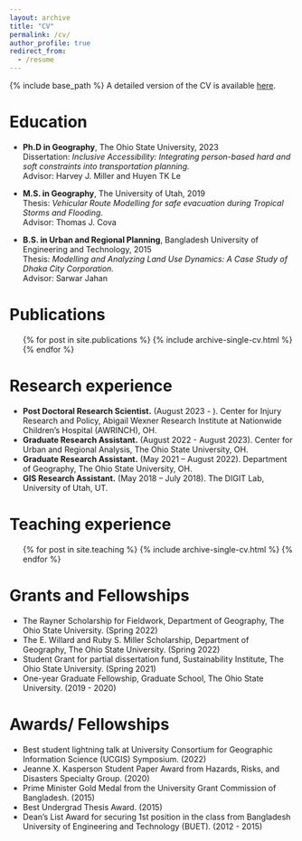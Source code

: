 ```yaml
---
layout: archive
title: "CV"
permalink: /cv/
author_profile: true
redirect_from:
  - /resume
---
```


{% include base_path %}
A detailed  version of the CV is available [here](/files/CV_Armita_Kar.pdf).

Education
======
* <b>Ph.D in Geography</b>, The Ohio State University, 2023
<br>Dissertation: <i>Inclusive Accessibility: Integrating person-based hard and soft constraints into transportation planning.</i>
<br>Advisor: Harvey J. Miller and Huyen TK Le

* <b>M.S. in Geography</b>, The University of Utah, 2019
<br>Thesis: <i>Vehicular Route Modelling for safe evacuation during Tropical Storms and Flooding.</i>
<br>Advisor: Thomas J. Cova

* <b>B.S. in Urban and Regional Planning</b>, Bangladesh University of Engineering and Technology, 2015
<br>Thesis: <i>Modelling and Analyzing Land Use Dynamics: A Case Study of Dhaka City Corporation.</i>
<br>Advisor: Sarwar Jahan


Publications
======
  <ul>{% for post in site.publications %}
    {% include archive-single-cv.html %}
  {% endfor %}</ul>


Research experience
======
* <b>Post Doctoral Research Scientist.</b> (August 2023 - ). Center for Injury Research and Policy, Abigail Wexner Research Institute at Nationwide Children’s Hospital (AWRINCH), OH.
* <b>Graduate Research Assistant.</b> (August 2022 - August 2023). Center for Urban and Regional Analysis, The Ohio State University, OH.
* <b>Graduate Research Assistant.</b>	(May 2021 – August 2022). Department of Geography, The Ohio State University, OH.
* <b>GIS Research Assistant.</b>	(May 2018 – July 2018). The DIGIT Lab, University of Utah, UT.


Teaching experience
======
  <ul>{% for post in site.teaching %}
    {% include archive-single-cv.html %}
  {% endfor %}</ul>


Grants and Fellowships
======
* The Rayner Scholarship for Fieldwork, Department of Geography, The Ohio State University.	(Spring 2022)
* The E. Willard and Ruby S. Miller Scholarship, Department of Geography, The Ohio State University. (Spring 2022)
* Student Grant for partial dissertation fund, Sustainability Institute, The Ohio State University. (Spring 2021)
* One-year Graduate Fellowship, Graduate School, The Ohio State University.	(2019 - 2020)


Awards/ Fellowships
======
* Best student lightning talk at University Consortium for Geographic Information Science (UCGIS) Symposium. (2022)
* Jeanne X. Kasperson Student Paper Award from Hazards, Risks, and Disasters Specialty Group.	(2020)
* Prime Minister Gold Medal from the University Grant Commission of Bangladesh.	(2015)
* Best Undergrad Thesis Award. (2015)
* Dean’s List Award for securing 1st position in the class from Bangladesh University of Engineering and Technology (BUET).	(2012 - 2015)

